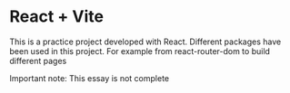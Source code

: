 # React + Vite

This is a practice project developed with React.
Different packages have been used in this project.
For example from react-router-dom to build different pages

Important note: This essay is not complete
